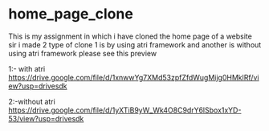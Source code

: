 # home_page_clone
This is my assignment in which i have cloned the home page of a website
sir i made 2 type of clone 1 is by using atri framework and another is without using atri framework
please see this preview 

1:- with atri   https://drive.google.com/file/d/1xnwwYg7XMd53zpfZfdWugMijg0HMklRf/view?usp=drivesdk

2:-without atri 	https://drive.google.com/file/d/1yXTiB9yW_Wk4O8C9drY6lSbox1xYD-53/view?usp=drivesdk
